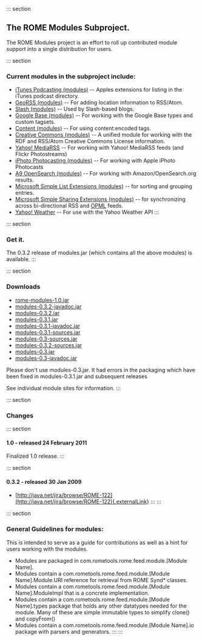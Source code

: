 ::: section
## The ROME Modules Subproject.

The ROME Modules project is an effort to roll up contributed module
support into a single distribution for users.

::: section
### Current modules in the subproject include:

-   [iTunes Podcasting (modules)](./ITunesPodcasting.html) -- Apples
    extensions for listing in the iTunes podcast directory.
-   [GeoRSS (modules)](./GeoRSS.html) -- For adding location information
    to RSS/Atom.
-   [Slash (modules)](./Slash.html) -- Used by Slash-based blogs.
-   [Google Base (modules)](./GoogleBase.html) -- For working with the
    Google Base types and custom tagsets.
-   [Content (modules)](./Content.html) -- For using content:encoded
    tags.
-   [Creative Commons (modules)](./CreativeCommons.html) -- A unified
    module for working with the RDF and RSS/Atom Creative Commons
    License information.
-   [Yahoo! MediaRSS](./MediaRSS.html) -- For working with Yahoo!
    MediaRSS feeds (and Flickr Photostreams)
-   [iPhoto Photocasting (modules)](./IPhotoPhotocasting.html) -- For
    working with Apple iPhoto Photocasts
-   [A9 OpenSearch (modules)](./A9OpenSearch.html) -- For working with
    Amazon/OpenSearch.org results.
-   [Microsoft Simple List Extensions
    (modules)](./MicrosoftSimpleListExtensions.html) -- for sorting and
    grouping entries.
-   [Microsoft Simple Sharing Extensions
    (modules)](./MicrosoftSimpleSharingExtensions.html) -- for
    synchronizing across bi-directional RSS and [OPML](./index.html)
    feeds.
-   [Yahoo! Weather](./Weather.html) -- For use with the Yahoo Weather
    API
:::

::: section
### Get it.

The 0.3.2 release of modules.jar (which contains all the above modules)
is available.
:::

::: section
### Downloads

-   [rome-modules-1.0.jar](./rome-modules-1.0.jar)
-   [modules-0.3.2-javadoc.jar](./modules-0.3.2-javadoc.jar)
-   [modules-0.3.2.jar](./modules-0.3.2.jar)
-   [modules-0.3.1.jar](./modules-0.3.1.jar)
-   [modules-0.3.1-javadoc.jar](./modules-0.3.1-javadoc.jar)
-   [modules-0.3.1-sources.jar](./modules-0.3.1-sources.jar)
-   [modules-0.3-sources.jar](./modules-0.3-sources.jar)
-   [modules-0.3.2-sources.jar](./modules-0.3.2-sources.jar)
-   [modules-0.3.jar](./modules-0.3.jar)
-   [modules-0.3-javadoc.jar](./modules-0.3-javadoc.jar)

Please don\'t use modules-0.3.jar. It had errors in the packaging which
have been fixed in modules-0.3.1.jar and subsequent releases

See individual module sites for information.
:::

::: section
### Changes

::: section
#### 1.0 - released 24 February 2011

Finalized 1.0 release.
:::

::: section
#### 0.3.2 - released 30 Jan 2009

-   [http://java.net/jira/browse/ROME-122](http://java.net/jira/browse/ROME-122){.externalLink}
:::
:::

::: section
### General Guidelines for modules:

This is intended to serve as a guide for contributions as well as a hint
for users working with the modules.

-   Modules are packaged in com.rometools.rome.feed.module.\[Module
    Name\].
-   Modules contain a com.rometools.rome.feed.module.\[Module
    Name\].Module.URI reference for retrieval from ROME Synd\* classes.
-   Modules contain a com.rometools.rome.feed.module.\[Module
    Name\].ModuleImpl that is a concrete implementation.
-   Modules contain a com.rometools.rome.feed.module.\[Module
    Name\].types package that holds any other datatypes needed for the
    module. Many of these are simple immutable types to simplify clone()
    and copyFrom()
-   Modules contain a com.rometools.rome.feed.module.\[Module Name\].io
    package with parsers and generators.
:::
:::
